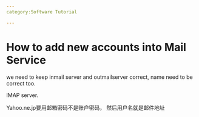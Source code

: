 ```yaml
---
category:Software Tutorial

---
```


# How to add new accounts into Mail Service

we need to keep inmail server and outmailserver correct, name need to be correct too.

IMAP server.

Yahoo.ne.jp要用邮箱密码不是账户密码， 然后用户名就是邮件地址


